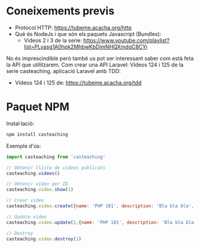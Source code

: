 # Coneixements previs

- Protocol HTTP: https://tubeme.acacha.org/http
- Què és NodeJs i que són els paquets Javascript (Bundles):
    - Videos 2 i 3 de la serie: https://www.youtube.com/playlist?list=PLyasg1A0hpk2MhbwKbDimNHQXmdqC8CYi

No és imprescindible però també us pot ser interessant saber com està feta la API que utilitzarem.
Com crear una API Laravel: Vídeos 124 i 125 de la serie casteaching, aplicació Laravel amb TDD:

- Vídeos 124 i 125 de: https://tubeme.acacha.org/tdd

# Paquet NPM

Instal·lació:

```bash 
npm install casteaching
``` 

Exemple d'ús:

```javascript
import casteaching from 'casteaching'

// Obtenir llista de vídeos publicats
casteaching.videos()

// Obtenir vídeo per ID
casteaching.video.show(1)

// Crear video
casteaching.video.create({name: 'PHP 101', description: 'Bla bla bla',  url: 'https://youtube.com/...' })

// Update video
casteaching.video.update(1,{name: 'PHP 101', description: 'Bla bla bla',  url: 'https://youtube.com/...' })

// Destroy
casteaching.video.destroy(1)
```

